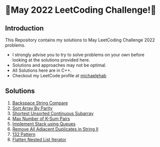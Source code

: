 # 🏅May 2022 LeetCoding Challenge!🏅
## Introduction
This Repository contains my solutions to May LeetCoding Challenge 2022 problems.
* I strongly advise you to try to solve problems on your own before looking at the solutions provided here.
* Solutions and approaches may not be optimal.
* All Solutions here are in C++.
* Checkout my LeetCode profile at <a href="https://leetcode.com/michaelehab/">michaelehab</a>

## Solutions
1. <a href="./844.Backspace-String-Compare.cpp">Backspace String Compare</a>
2. <a href="./905.Sort-Array-By-Parity.cpp">Sort Array By Parity</a>
3. <a href="./581.Shortest-Unsorted-Continuous-Subarray.cpp">Shortest Unsorted Continuous Subarray</a>
4. <a href="./1679.Max-Number-of-K-Sum-Pairs.cpp">Max Number of K-Sum Pairs</a>
5. <a href="./225.Implement-Stack-using-Queues.cpp">Implement Stack using Queues</a>
6. <a href="./1209.Remove-All-Adjacent-Duplicates-in-String-II.cpp">Remove All Adjacent Duplicates in String II</a>
7. <a href="./456.132-Pattern.cpp">132 Pattern</a>
8. <a href="./341.Flatten-Nested-List-Iterator.cpp">Flatten Nested List Iterator</a>
